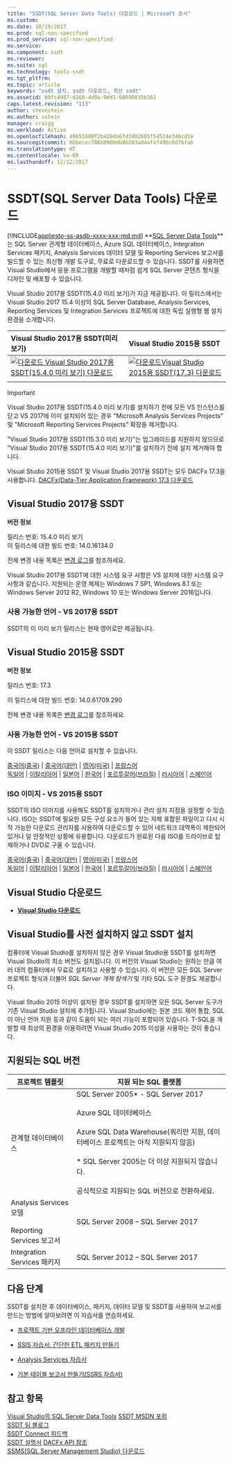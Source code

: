 ```yaml
---
title: "SSDT(SQL Server Data Tools) 다운로드 | Microsoft 문서"
ms.custom: 
ms.date: 10/19/2017
ms.prod: sql-non-specified
ms.prod_service: sql-non-specified
ms.service: 
ms.component: ssdt
ms.reviewer: 
ms.suite: sql
ms.technology: tools-ssdt
ms.tgt_pltfrm: 
ms.topic: article
keywords: "ssdt 설치, ssdt 다운로드, 최신 ssdt"
ms.assetid: b0fc4987-d260-4d0a-9dd1-98099835b361
caps.latest.revision: "113"
author: stevestein
ms.author: sstein
manager: craigg
ms.workload: Active
ms.openlocfilehash: 49651680f2b420da6fd3402b05f54524e346cd1e
ms.sourcegitcommit: 6bbecec786b0900db86203a04afef490c8d7bfab
ms.translationtype: HT
ms.contentlocale: ko-KR
ms.lasthandoff: 12/12/2017
---
```

# <a name="download-sql-server-data-tools-ssdt"></a>SSDT(SQL Server Data Tools) 다운로드
[!INCLUDE[appliesto-ss-asdb-xxxx-xxx-md.md](../includes/appliesto-ss-asdb-xxxx-xxx-md.md)]
**[SQL Server Data Tools](https://msdn.microsoft.com/library/hh272686(v=vs.103).aspx)**는 SQL Server 관계형 데이터베이스, Azure SQL 데이터베이스, Integration Services 패키지, Analysis Services 데이터 모델 및 Reporting Services 보고서를 빌드할 수 있는 최신형 개발 도구로, 무료로 다운로드할 수 있습니다. SSDT를 사용하면 Visual Studio에서 응용 프로그램을 개발할 때처럼 쉽게 SQL Server 콘텐츠 형식을 디자인 및 배포할 수 있습니다. 

Visual Studio 2017용 SSDT(15.4.0 미리 보기)가 지금 제공됩니다. 이 릴리스에서는 Visual Studio 2017 15.4 이상의 SQL Server Database, Analysis Services, Reporting Services 및 Integration Services 프로젝트에 대한 독립 실행형 웹 설치 환경을 소개합니다.

| Visual Studio 2017용 SSDT(미리 보기) | Visual Studio 2015용 SSDT | 
|:--|:--|
|[![다운로드](../ssdt/media/download.png) Visual Studio 2017용 SSDT(15.4.0 미리 보기) 다운로드](https://go.microsoft.com/fwlink/?LinkId=860015) | [![다운로드](../ssdt/media/download.png)Visual Studio 2015용 SSDT(17.3) 다운로드](https://go.microsoft.com/fwlink/?linkid=858660)|
|||

> [!IMPORTANT]
> Visual Studio 2017용 SSDT(15.4.0 미리 보기)를 설치하기 전에 모든 VS 인스턴스를 닫고 VS 2017에 이미 설치되어 있는 경우 "Microsoft Analysis Services Projects" 및 "Microsoft Reporting Services Projects" 확장을 제거합니다. 
> 
> "Visual Studio 2017용 SSDT(15.3.0 미리 보기)"는 업그레이드를 지원하지 않으므로 "Visual Studio 2017용 SSDT(15.4.0 미리 보기)"를 설치하기 전에 설치 제거해야 합니다. 


Visual Studio 2015용 SSDT 및 Visual Studio 2017용 SSDT는 모두 DACFx 17.3을 사용합니다. [DACFx(Data-Tier Application Framework) 17.3 다운로드](https://www.microsoft.com/download/details.aspx?id=56048)



## <a name="ssdt-for-visual-studio-2017"></a>Visual Studio 2017용 SSDT
**버전 정보**  
  
릴리스 번호: 15.4.0 미리 보기  
이 릴리스에 대한 빌드 번호: 14.0.16134.0

전체 변경 내용 목록은 [변경 로그](changelog-for-sql-server-data-tools-ssdt.md)를 참조하세요.

Visual Studio 2017용 SSDT에 대한 시스템 요구 사항은 VS 설치에 대한 시스템 요구 사항과 같습니다. 지원되는 운영 체제는 Windows 7 SP1, Windows 8.1 또는 Windows Server 2012 R2, Windows 10 또는 Windows Server 2016입니다.  

### <a name="available-languages---ssdt-for-vs-2017"></a>사용 가능한 언어 - VS 2017용 SSDT
  
 SSDT의 이 미리 보기 릴리스는 현재 영어로만 제공됩니다.




## <a name="ssdt-for-visual-studio-2015"></a>Visual Studio 2015용 SSDT
**버전 정보**  
  
릴리스 번호: 17.3

이 릴리스에 대한 빌드 번호: 14.0.61709.290
  
전체 변경 내용 목록은 [변경 로그](changelog-for-sql-server-data-tools-ssdt.md)를 참조하세요.

### <a name="available-languages---ssdt-for-vs-2015"></a>사용 가능한 언어 - VS 2015용 SSDT
  
이 SSDT 릴리스는 다음 언어로 설치할 수 있습니다.  

[중국어(중국)]( https://go.microsoft.com/fwlink/?linkid=858660&clcid=0x804) | 
[중국어(대만)]( https://go.microsoft.com/fwlink/?linkid=858660&clcid=0x404) | 
[영어(미국)]( https://go.microsoft.com/fwlink/?linkid=858660&clcid=0x409) | 
[프랑스어]( https://go.microsoft.com/fwlink/?linkid=858660&clcid=0x40c)  
[독일어]( https://go.microsoft.com/fwlink/?linkid=858660&clcid=0x407) | 
[이탈리아어]( https://go.microsoft.com/fwlink/?linkid=858660&clcid=0x410) | 
[일본어]( https://go.microsoft.com/fwlink/?linkid=858660&clcid=0x411) | 
[한국어]( https://go.microsoft.com/fwlink/?linkid=858660&clcid=0x412) | 
[포르투갈어(브라질)]( https://go.microsoft.com/fwlink/?linkid=858660&clcid=0x416) | 
[러시아어]( https://go.microsoft.com/fwlink/?linkid=858660&clcid=0x419) | 
[스페인어]( https://go.microsoft.com/fwlink/?linkid=858660&clcid=0x40a)  

### <a name="iso-images---ssdt-for-vs-2015"></a>ISO 이미지 - VS 2015용 SSDT

SSDT의 ISO 이미지를 사용해도 SSDT를 설치하거나 관리 설치 지점을 설정할 수 있습니다. ISO는 SSDT에 필요한 모든 구성 요소가 들어 있는 자체 포함된 파일이고 다시 시작 가능한 다운로드 관리자를 사용하여 다운로드할 수 있어 네트워크 대역폭이 제한되어 있거나 덜 안정적인 상황에 유용합니다. 다운로드가 완료된 다음 ISO를 드라이브로 탑재하거나 DVD로 구울 수 있습니다.

[중국어(중국)]( https://go.microsoft.com/fwlink/?linkid=858663&clcid=0x804) |
[중국어(대만)]( https://go.microsoft.com/fwlink/?linkid=858663&clcid=0x404) |
[영어(미국)]( https://go.microsoft.com/fwlink/?linkid=858663&clcid=0x409) |
[프랑스어]( https://go.microsoft.com/fwlink/?linkid=858663&clcid=0x40c)  
[독일어]( https://go.microsoft.com/fwlink/?linkid=858663&clcid=0x407) |
[이탈리아어]( https://go.microsoft.com/fwlink/?linkid=858663&clcid=0x410) |
[일본어]( https://go.microsoft.com/fwlink/?linkid=858663&clcid=0x411) |
[한국어]( https://go.microsoft.com/fwlink/?linkid=858663&clcid=0x412) |
[포르투갈어(브라질)]( https://go.microsoft.com/fwlink/?linkid=858663&clcid=0x416) |
[러시아어]( https://go.microsoft.com/fwlink/?linkid=858663&clcid=0x419) |
[스페인어]( https://go.microsoft.com/fwlink/?linkid=858663&clcid=0x40a)


## <a name="download-visual-studio"></a>Visual Studio 다운로드

* [**Visual Studio 다운로드**](https://www.visualstudio.com/downloads)

## <a name="installing-ssdt-without-visual-studio-pre-installed"></a>Visual Studio를 사전 설치하지 않고 SSDT 설치

컴퓨터에 Visual Studio를 설치하지 않은 경우 Visual Studio용 SSDT를 설치하면 Visual Studio의 최소 버전도 설치됩니다. 이 버전의 Visual Studio는 원하는 만큼 여러 대의 컴퓨터에서 무료로 설치하고 사용할 수 있습니다. 이 버전은 모든 SQL Server 프로젝트 형식과 더불어 *SQL Server 개체 탐색기* 및 기타 SQL 도구 환경도 제공합니다.

Visual Studio 2015 이상이 설치된 경우 SSDT를 설치하면 모든 SQL Server 도구가 기존 Visual Studio 설치에 추가됩니다. Visual Studio에는 원본 코드 제어 통합, SQL이 아닌 언어 지원 등과 같이 도움이 되는 여러 기능이 포함되어 있습니다. T-SQL을 개발할 때 최상의 환경을 이용하려면 Visual Studio 2015 이상을 사용하는 것이 좋습니다.


## <a name="supported-sql-versions"></a>지원되는 SQL 버전
  
|프로젝트 템플릿|지원 되는 SQL 플랫폼|  
|-------------------|--------------------|  
관계형 데이터베이스|  SQL Server 2005* - SQL Server 2017 <br /><br />Azure SQL 데이터베이스<br /><br />Azure SQL Data Warehouse(쿼리만 지원, 데이터베이스 프로젝트는 아직 지원되지 않음)<br /><br />  * SQL Server 2005는 더 이상 지원되지 않습니다.<br /><br /> 공식적으로 지원되는 SQL 버전으로 전환하세요.|
  |Analysis Services 모델<br /><br />Reporting Services 보고서 | SQL Server 2008 – SQL Server 2017|
  |Integration Services 패키지| SQL Server 2012 – SQL Server 2017    |
  
## <a name="next-steps"></a>다음 단계  
SSDT를 설치한 후 데이터베이스, 패키지, 데이터 모델 및 SSDT를 사용하여 보고서를 만드는 방법에 알아보려면 이 자습서를 연습하세요.  
  
-   [프로젝트 기반 오프라인 데이터베이스 개발](https://msdn.microsoft.com/library/hh272702(v=vs.103).aspx)  
  
-   [SSIS 자습서: 간단한 ETL 패키지 만들기](../integration-services/ssis-how-to-create-an-etl-package.md)  
  
-   [Analysis Services 자습서](../analysis-services/analysis-services-tutorials-ssas.md)  
  
-   [기본 테이블 보고서 만들기(SSRS 자습서)](../reporting-services/create-a-basic-table-report-ssrs-tutorial.md)  
  



## <a name="see-also"></a>참고 항목  
[Visual Studio의 SQL Server Data Tools](https://msdn.microsoft.com/library/hh272686(v=vs.103).aspx)  
[SSDT MSDN 포럼](https://social.msdn.microsoft.com/Forums/sqlserver/home?forum=ssdt)  
[SSDT 팀 블로그](http://blogs.msdn.com/b/ssdt/)  
[SSDT Connect 피드백](https://connect.microsoft.com/SQLServer/Feedback)  
[SSDT 설명서](https://msdn.microsoft.com/library/hh272686(v=vs.103).aspx)  
[DACFx API 참조](https://msdn.microsoft.com/library/dn645454.aspx)  
[SSMS(SQL Server Management Studio) 다운로드](../ssms/download-sql-server-management-studio-ssms.md)  
